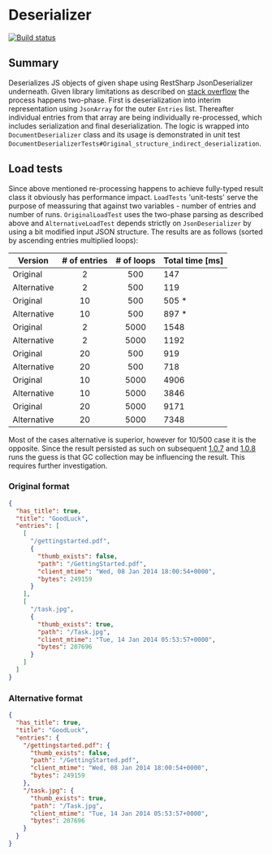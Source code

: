 # Deserializer

[![Build status](https://ci.appveyor.com/api/projects/status/n0xcqvxt4ci6h7vd?svg=true)](https://ci.appveyor.com/project/merdacz/deserializer)

## Summary
Deserializes JS objects of given shape using RestSharp JsonDeserializer underneath. Given library limitations as described on [stack overflow](http://stackoverflow.com/a/29217883) the process happens two-phase. First is deserialization into interim representation using `JsonArray` for the outer `Entries` list. Thereafter individual entries from that array are being individually re-processed, which includes serialization and final deserialization. The logic is wrapped into `DocumentDeserializer` class and its usage is demonstrated in unit test `DocumentDeserializerTests#Original_structure_indirect_deserialization`.

## Load tests
Since above mentioned re-processing happens to achieve fully-typed result class it obviously has performance impact. `LoadTests` 'unit-tests' serve the purpose of meassuring that against two variables - number of entries and number of runs. `OriginalLoadTest` uses the two-phase parsing as described above and `AlternativeLoadTest` depends strictly on `JsonDeserializer` by using a bit modified input JSON structure. The results are as follows (sorted by ascending entries multiplied loops):

| Version       | # of entries  | # of loops  | Total time [ms]
| ------------- |:-------------:|:-----------:| ---------------
| Original      | 2             | 500         | 147  
| Alternative   | 2             | 500         | 119
| Original      | 10            | 500         | 505 *
| Alternative   | 10            | 500         | 897 *
| Original      | 2             | 5000        | 1548
| Alternative   | 2             | 5000        | 1192
| Original      | 20            | 500         | 919
| Alternative   | 20            | 500         | 718
| Original      | 10            | 5000        | 4906
| Alternative   | 10            | 5000        | 3846
| Original      | 20            | 5000        | 9171
| Alternative   | 20            | 5000        | 7348

Most of the cases alternative is superior, however for 10/500 case it is the opposite. Since the result persisted as such on subsequent [1.0.7](https://ci.appveyor.com/project/merdacz/deserializer/build/1.0.7)
and [1.0.8](https://ci.appveyor.com/project/merdacz/deserializer/build/1.0.8) runs the guess is that GC collection may be influencing
the result. This requires further investigation.

### Original format
```json
{
  "has_title": true,
  "title": "GoodLuck",
  "entries": [
    [
      "/gettingstarted.pdf",
      {
        "thumb_exists": false,
        "path": "/GettingStarted.pdf",
        "client_mtime": "Wed, 08 Jan 2014 18:00:54+0000",
        "bytes": 249159
      }
    ],
    [
      "/task.jpg",
      {
        "thumb_exists": true,
        "path": "/Task.jpg",
        "client_mtime": "Tue, 14 Jan 2014 05:53:57+0000",
        "bytes": 207696
      }
    ]
  ]
}
```
### Alternative format
```json
{
  "has_title": true,
  "title": "GoodLuck",
  "entries": {
    "/gettingstarted.pdf": {
      "thumb_exists": false,
      "path": "/GettingStarted.pdf",
      "client_mtime": "Wed, 08 Jan 2014 18:00:54+0000",
      "bytes": 249159
    },
    "/task.jpg": {
      "thumb_exists": true,
      "path": "/Task.jpg",
      "client_mtime": "Tue, 14 Jan 2014 05:53:57+0000",
      "bytes": 207696
    }
  }
}
```
